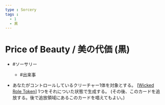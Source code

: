 ```yaml
---
type : Sorcery
tags : 
  - 1
  - 黒
---
```

# Price of Beauty / 美の代価 (黒)

* #ソーサリー
  * #出来事

* あなたがコントロールしているクリーチャー1体を対象とする。 [[Wicked Role Token]] 1つをそれについた状態で生成する。 (その後、このカードを追放する。後で追放領域にあるこのカードを唱えてもよい。)


[//begin]: # "Autogenerated link references for markdown compatibility"
[Wicked Role Token]: <../Enchantments/Wicked Role Token.md> "Wicked Role Token / ひねくれ者・役割・トークン"
[//end]: # "Autogenerated link references"